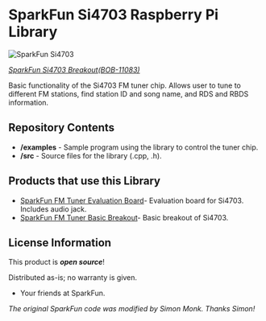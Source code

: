 SparkFun Si4703 Raspberry Pi Library
========================================

![SparkFun Si4703](https://cdn.sparkfun.com//assets/parts/6/2/3/5/11083-02.jpg)

[*SparkFun Si4703 Breakout(BOB-11083)*](https://www.sparkfun.com/products/11083)

Basic functionality of the Si4703 FM tuner chip.
Allows user to tune to different FM stations, find station ID and song name, and
RDS and RBDS information.

Repository Contents
-------------------

* **/examples** - Sample program using the library to control the tuner chip.
* **/src** - Source files for the library (.cpp, .h).

Products that use this Library 
---------------------------------
* [SparkFun FM Tuner Evaluation Board](https://www.sparkfun.com/products/10663)- Evaluation
  board for Si4703. Includes audio jack. 
* [SparkFun FM Tuner Basic Breakout](https://www.sparkfun.com/products/11083)- Basic
  breakout of Si4703.


License Information
-------------------

This product is _**open source**_! 

Distributed as-is; no warranty is given.

- Your friends at SparkFun.

_The original SparkFun code was modified by Simon Monk. Thanks Simon!_

